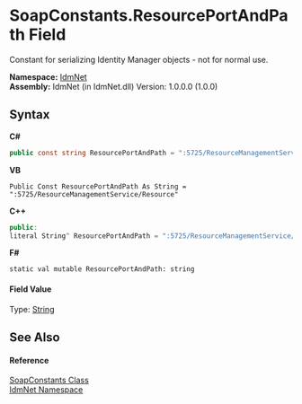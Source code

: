 # SoapConstants.ResourcePortAndPath Field
 

Constant for serializing Identity Manager objects - not for normal use.

**Namespace:**&nbsp;<a href="N_IdmNet">IdmNet</a><br />**Assembly:**&nbsp;IdmNet (in IdmNet.dll) Version: 1.0.0.0 (1.0.0)

## Syntax

**C#**<br />
``` C#
public const string ResourcePortAndPath = ":5725/ResourceManagementService/Resource"
```

**VB**<br />
``` VB
Public Const ResourcePortAndPath As String = ":5725/ResourceManagementService/Resource"
```

**C++**<br />
``` C++
public:
literal String^ ResourcePortAndPath = ":5725/ResourceManagementService/Resource"
```

**F#**<br />
``` F#
static val mutable ResourcePortAndPath: string
```


#### Field Value
Type: <a href="http://msdn2.microsoft.com/en-us/library/s1wwdcbf" target="_blank">String</a>

## See Also


#### Reference
<a href="T_IdmNet_SoapConstants">SoapConstants Class</a><br /><a href="N_IdmNet">IdmNet Namespace</a><br />